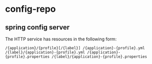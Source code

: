 # config-repo
## spring config server

The HTTP service has resources in the following form:

`/{application}/{profile}[/{label}]
/{application}-{profile}.yml
/{label}/{application}-{profile}.yml
/{application}-{profile}.properties
/{label}/{application}-{profile}.properties`